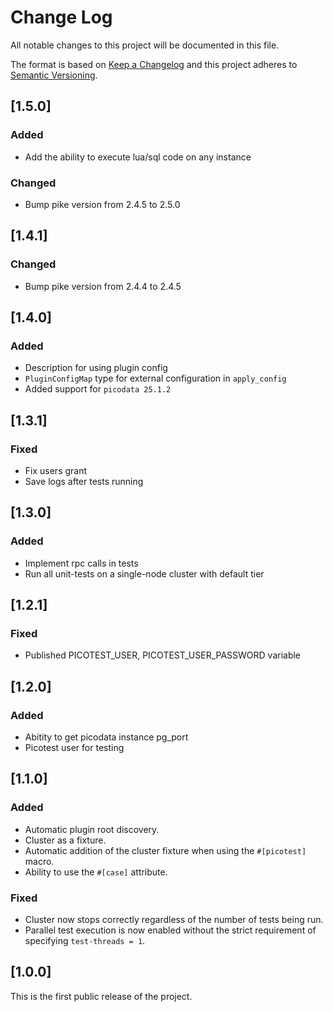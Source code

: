# Change Log

All notable changes to this project will be documented in this file.

The format is based on [Keep a Changelog](http://keepachangelog.com/) and this project adheres to [Semantic Versioning](http://semver.org/).

## [1.5.0]

### Added

* Add the ability to execute lua/sql code on any instance

### Changed

* Bump pike version from 2.4.5 to 2.5.0


## [1.4.1]

### Changed

* Bump pike version from 2.4.4 to 2.4.5


## [1.4.0]

### Added

* Description for using plugin config
* `PluginConfigMap` type for external configuration in `apply_config` 
* Added support for `picodata 25.1.2`

## [1.3.1]

### Fixed

* Fix users grant
* Save logs after tests running

## [1.3.0]

### Added

* Implement rpc calls in tests
* Run all unit-tests on a single-node cluster with default tier

## [1.2.1]

### Fixed

* Published PICOTEST_USER, PICOTEST_USER_PASSWORD variable

## [1.2.0]

### Added

* Abitity to get picodata instance pg_port
* Picotest user for testing

## [1.1.0]

### Added

* Automatic plugin root discovery.
* Cluster as a fixture.
* Automatic addition of the cluster fixture when using the `#[picotest]` macro.
* Ability to use the `#[case]` attribute.

### Fixed

* Cluster now stops correctly regardless of the number of tests being run.
* Parallel test execution is now enabled without the strict requirement of specifying `test-threads = 1`.

## [1.0.0]

This is the first public release of the project.
